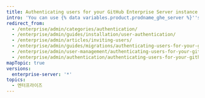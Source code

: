 ```yaml
---
title: Authenticating users for your GitHub Enterprise Server instance
intro: 'You can use {% data variables.product.prodname_ghe_server %}''s built-in authentication, or choose between CAS, LDAP, or SAML to integrate your existing accounts and centrally manage user access to {% data variables.product.product_location %}.'
redirect_from:
  - /enterprise/admin/categories/authentication/
  - /enterprise/admin/guides/installation/user-authentication/
  - /enterprise/admin/articles/inviting-users/
  - /enterprise/admin/guides/migrations/authenticating-users-for-your-github-enterprise-instance/
  - /enterprise/admin/user-management/authenticating-users-for-your-github-enterprise-server-instance
  - /enterprise/admin/authentication/authenticating-users-for-your-github-enterprise-server-instance
mapTopic: true
versions:
  enterprise-server: '*'
topics:
  - 엔터프라이즈
---
```


